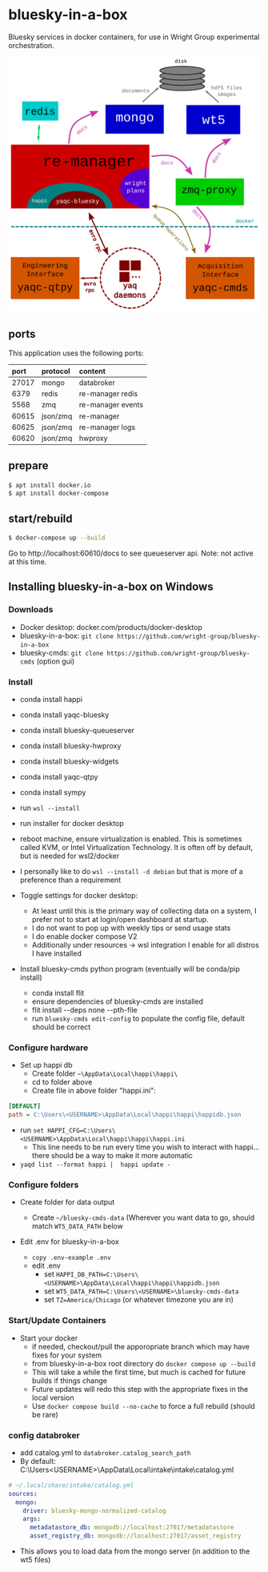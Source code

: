 # bluesky-in-a-box 

Bluesky services in docker containers, for use in Wright Group experimental orchestration.

![architecture](./bluesky-in-a-box-architecture.svg)

## ports

This application uses the following ports:

| port  | protocol | content           |
| :---- | :------- | :---------------- |
| 27017 | mongo    | databroker        |
| 6379  | redis    | re-manager redis  |
| 5568  | zmq      | re-manager events |
| 60615 | json/zmq | re-manager        |
| 60625 | json/zmq | re-manager logs   |
| 60620 | json/zmq | hwproxy           |

## prepare

```sh
$ apt install docker.io
$ apt install docker-compose
```

## start/rebuild

```sh
$ docker-compose up --build
```

Go to http://localhost:60610/docs to see queueserver api. Note: not active at this time.

## Installing bluesky-in-a-box on Windows

### Downloads

- Docker desktop: docker.com/products/docker-desktop
- bluesky-in-a-box: `git clone https://github.com/wright-group/bluesky-in-a-box`
- bluesky-cmds: `git clone https://github.com/wright-group/bluesky-cmds` (option gui)

### Install
- conda install happi
- conda install yaqc-bluesky
- conda install bluesky-queueserver
- conda install bluesky-hwproxy
- conda install bluesky-widgets
- conda install yaqc-qtpy
- conda install sympy
- run `wsl --install`
- run installer for docker desktop
- reboot machine, ensure virtualization is enabled. This is sometimes called KVM, or Intel Virtualization Technology. It is often off by default, but is needed for wsl2/docker
- I personally like to do `wsl --install -d debian` but that is more of a preference than a requirement

- Toggle settings for docker desktop:
   - At least until this is the primary way of collecting data on a system, I prefer not to start at login/open dashboard at startup.
   - I do not want to pop up with weekly tips or send usage stats
   - I do enable docker compose V2
   - Additionally under resources -> wsl integration I enable for all distros I have installed

- Install bluesky-cmds python program (eventually will be conda/pip install)
   - conda install flit
   - ensure dependencies of bluesky-cmds are installed
   - flit install --deps none --pth-file
   - run `bluesky-cmds edit-config` to populate the config file, default should be correct

### Configure hardware

- Set up happi db
  - Create folder `~\AppData\Local\happi\happi\`
  - cd to folder above
  - Create file in above folder "happi.ini":

```ini
[DEFAULT]
path = C:\Users\<USERNAME>\AppData\Local\happi\happi\happidb.json
```

  - run `set HAPPI_CFG=C:\Users\<USERNAME>\AppData\Local\happi\happi\happi.ini`
     - This line needs to be run every time you wish to interact with happi... there should be a way to make it more automatic
  - `yaqd list --format happi |  happi update -`

### Configure folders

- Create folder for data output
  - Create `~/bluesky-cmds-data` (Wherever you want data to go, should match `WT5_DATA_PATH` below

- Edit .env for bluesky-in-a-box
  - `copy .env-example .env`
  - edit .env
     - set `HAPPI_DB_PATH=C:\Users\<USERNAME>\AppData\Local\happi\happi\happidb.json`
     - set `WT5_DATA_PATH=C:\Users\<USERNAME>\bluesky-cmds-data`
     - set `TZ=America/Chicago` (or whatever timezone you are in)

### Start/Update Containers

- Start your docker
  - if needed, checkout/pull the apporopriate branch which may have fixes for your system
  - from bluesky-in-a-box root directory do `docker compose up --build`
  - This will take a while the first time, but much is cached for future builds if things change
  - Future updates will redo this step with the appropriate fixes in the local version
  - Use `docker compose build --no-cache` to force a full rebuild (should be rare)




### config databroker
  - add catalog.yml to `databroker.catalog_search_path`
  - By default: C:\Users\<USERNAME>\AppData\Local\intake\intake\catalog.yml

```yaml
# ~/.local/share/intake/catalog.yml
sources:
  mongo:
    driver: bluesky-mongo-normalized-catalog
    args:
      metadatastore_db: mongodb://localhost:27017/metadatastore
      asset_registry_db: mongodb://localhost:27017/asset_registry
```

  - This allows you to load data from the mongo server (in addition to the wt5 files)
